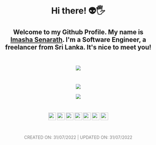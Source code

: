 <h1 align="center">Hi there! 👽🖐</h1>

<h2 align="center">Welcome to my Github Profile. My name is <a href="https://imasha.xyz">Imasha Senarath</a>. I'm a Software Engineer, a freelancer from Sri Lanka. It's nice to meet you!</h2>

<br>
<p align="center">
  <img src="https://komarev.com/ghpvc/?username=imasha-senarath&color=brightgreen&style=flat">
</p>


<br>
<p align="center">
  <img src="https://github-readme-stats.vercel.app/api/top-langs/?username=imasha-senarath&langs_count=8&theme=dark&layout=compact&hide_border=true" /> <br> <br>
  <img src="https://github-readme-stats.vercel.app/api?username=imasha-senarath&theme=dark&count_private=true&hide_border=true" />
</p>


<br>
<p align="center">
  <a href="mailto:imashasenarath@yahoo.com"><img src="https://img.shields.io/badge/Email-purple?logo=gmail&logoColor=white&style=for-the-badge" height=25></a>
  <a href="https://www.imasha.xyz/"><img src="https://img.shields.io/badge/Website-667881?logo=replit&logoColor=white&style=for-the-badge" height=25></a>
  <a href="https://www.facebook.com/senarath.imasha"><img src="https://img.shields.io/badge/Facebook-1877F2?logo=facebook&logoColor=white&style=for-the-badge" height=25></a>
  <a href="https://www.instagram.com/imasha.online/"><img src="https://img.shields.io/badge/Instagram-red?logo=instagram&logoColor=white&style=for-the-badge" height=25></a>
  <a href="https://www.linkedin.com/in/imasha-senarath/"><img src="https://img.shields.io/badge/Linkedin-0077B5?logo=linkedin&logoColor=white&style=for-the-badge" height=25></a>
  <a href="https://twitter.com/ImashaOnline"><img src="https://img.shields.io/badge/Twitter-1DA1F2?style=for-the-badge&logo=twitter&logoColor=white" height=25></a>
  <a href="https://open.spotify.com/user/dxtvu4u9i2wvq6z8avfp2wdea"><img src="https://img.shields.io/badge/Spotify-1ED760?style=for-the-badge&logo=spotify&logoColor=white" height=25></a>
</p>


<br>
<p align="center" style="color: grey; text-transform:uppercase;">
  CREATED ON: 31/07/2022 | UPDATED ON: 31/07/2022
</p>